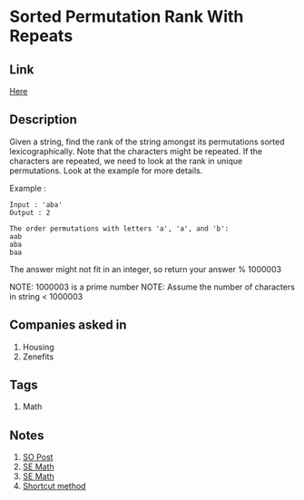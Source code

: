 # Sorted Permutation Rank With Repeats

## Link

[Here](https://www.interviewbit.com/problems/sorted-permutation-rank-with-repeats/)

## Description

Given a string, find the rank of the string amongst its permutations sorted lexicographically.
Note that the characters might be repeated. If the characters are repeated, we need to look at the rank in unique permutations.
Look at the example for more details.

Example :

```text
Input : 'aba'
Output : 2

The order permutations with letters 'a', 'a', and 'b':
aab
aba
baa
```

The answer might not fit in an integer, so return your answer % 1000003

NOTE: 1000003 is a prime number
NOTE: Assume the number of characters in string < 1000003

## Companies asked in

1. Housing
1. Zenefits

## Tags

1. Math

## Notes

1. [SO Post](https://stackoverflow.com/questions/22642151/finding-the-ranking-of-a-word-permutations-with-duplicate-letters)
1. [SE Math](https://math.stackexchange.com/questions/1857204/what-is-the-rank-of-cochin/2024704#2024704)
1. [SE Math](https://math.stackexchange.com/questions/1969953/shortcut-method-to-find-rank-of-a-word-when-written-in-dictionary-for-repeating)
1. [Shortcut method](http://www.careerbless.com/calculators/rank/index.php)
